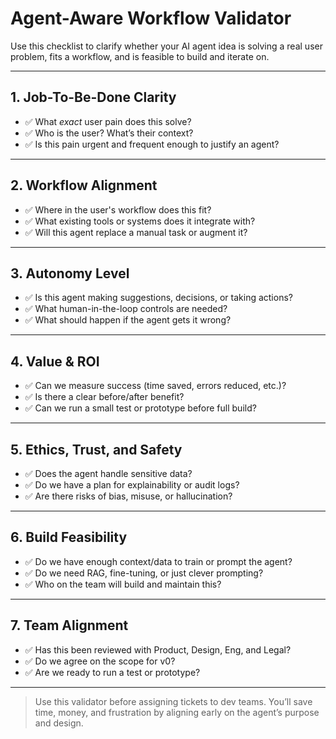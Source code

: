 # Agent-Aware Workflow Validator

Use this checklist to clarify whether your AI agent idea is solving a real user problem, fits a workflow, and is feasible to build and iterate on.

---

## 1. Job-To-Be-Done Clarity
- ✅ What *exact* user pain does this solve?
- ✅ Who is the user? What’s their context?
- ✅ Is this pain urgent and frequent enough to justify an agent?

---

## 2. Workflow Alignment
- ✅ Where in the user's workflow does this fit?
- ✅ What existing tools or systems does it integrate with?
- ✅ Will this agent replace a manual task or augment it?

---

## 3. Autonomy Level
- ✅ Is this agent making suggestions, decisions, or taking actions?
- ✅ What human-in-the-loop controls are needed?
- ✅ What should happen if the agent gets it wrong?

---

## 4. Value & ROI
- ✅ Can we measure success (time saved, errors reduced, etc.)?
- ✅ Is there a clear before/after benefit?
- ✅ Can we run a small test or prototype before full build?

---

## 5. Ethics, Trust, and Safety
- ✅ Does the agent handle sensitive data?
- ✅ Do we have a plan for explainability or audit logs?
- ✅ Are there risks of bias, misuse, or hallucination?

---

## 6. Build Feasibility
- ✅ Do we have enough context/data to train or prompt the agent?
- ✅ Do we need RAG, fine-tuning, or just clever prompting?
- ✅ Who on the team will build and maintain this?

---

## 7. Team Alignment
- ✅ Has this been reviewed with Product, Design, Eng, and Legal?
- ✅ Do we agree on the scope for v0?
- ✅ Are we ready to run a test or prototype?

---

> Use this validator before assigning tickets to dev teams. You’ll save time, money, and frustration by aligning early on the agent’s purpose and design.
